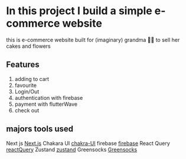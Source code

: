 # In this project I build a simple e-commerce website

this is e-commerce website built for (imaginary) grandma 👵🏾 to sell her cakes and flowers

## Features

1.  adding to cart
2.  favourite
3.  Login/Out
4.  authentication with firebase
5.  payment with flutterWave
6.  check out

## majors tools used

Next js [Next.js](https://nextjs.org/)
Chakara UI [chakra-UI](https://chakra-ui.com/)
firebase [firebase](https://firebase.google.com/)
React Query [reactQuery](https://react-query.tanstack.com/)
Zustand [zustand](https://github.com/pmndrs/zustand)
Greensocks [Greensocks](https://greensock.com/react/)
